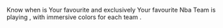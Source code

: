 Know when is Your favourite and exclusively Your favourite Nba Team is playing , with immersive colors for each team .
